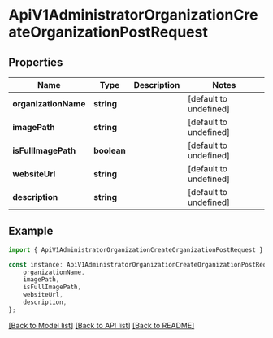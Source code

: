 # ApiV1AdministratorOrganizationCreateOrganizationPostRequest


## Properties

Name | Type | Description | Notes
------------ | ------------- | ------------- | -------------
**organizationName** | **string** |  | [default to undefined]
**imagePath** | **string** |  | [default to undefined]
**isFullImagePath** | **boolean** |  | [default to undefined]
**websiteUrl** | **string** |  | [default to undefined]
**description** | **string** |  | [default to undefined]

## Example

```typescript
import { ApiV1AdministratorOrganizationCreateOrganizationPostRequest } from './api';

const instance: ApiV1AdministratorOrganizationCreateOrganizationPostRequest = {
    organizationName,
    imagePath,
    isFullImagePath,
    websiteUrl,
    description,
};
```

[[Back to Model list]](../README.md#documentation-for-models) [[Back to API list]](../README.md#documentation-for-api-endpoints) [[Back to README]](../README.md)
